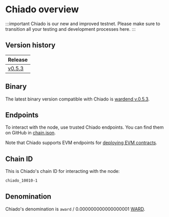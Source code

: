 ﻿---
sidebar_position: 1
---

# Chiado overview

:::important
Chiado is our new and improved testnet. Please make sure to transition all your testing and development processes here.
:::

## Version history

| Release                                                                          |
| -------------------------------------------------------------------------------- |
| [v0.5.3](https://github.com/warden-protocol/wardenprotocol/releases/tag/v0.5.3)  |

## Binary

The latest binary version compatible with Chiado is [wardend v.0.5.3](https://github.com/warden-protocol/wardenprotocol/releases/tag/v0.5.3).


## Endpoints

To interact with the node, use trusted Chiado endpoints. You can find them on GitHub in [chain.json](https://github.com/warden-protocol/networks/tree/main/testnets/chiado/chain.json).

Note that Chiado supports EVM endpoints for [deploying EVM contracts](http://localhost:3000/build-an-app/deploy-smart-contracts-on-warden/deploy-an-evm-contract).

## Chain ID

This is Chiado's chain ID for interacting with the node:

```bash
chiado_10010-1
```

## Denomination

Chiado's denomination is `award` / 0.000000000000000001 [WARD](/tokens/ward-token/ward).